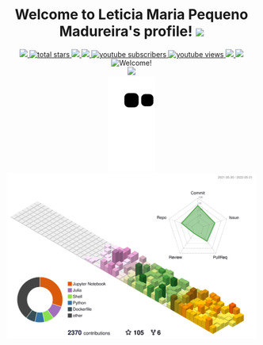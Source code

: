 <h1 align="center">
  Welcome to Leticia Maria Pequeno Madureira's profile!
  <img src="https://media.giphy.com/media/hvRJCLFzcasrR4ia7z/giphy.gif" width="50">
</h1>

<div align='center'>
  <a href="https://github.com/Leticia-maria">
    <img src="https://img.shields.io/github/followers/Leticia-maria?color=green&label=GitHub&logo=GitHub&style=for-the-badge"/>
  </a>
  <a href="https://github.com/Leticia-maria?tab=repositories&sort=stargazers">
    <img alt="total stars" title="Total stars on GitHub" src="https://custom-icon-badges.herokuapp.com/badge/dynamic/json?logo=star&color=55960c&labelColor=488207&label=Stars&style=for-the-badge&query=%24.stars&url=https://api.github-star-counter.workers.dev/user/Leticia-maria"/>
  </a>
  <a href="https://medium.com/@lmadurei">
    <img src="https://img.shields.io/badge/-Medium-black?style=for-the-badge&logo=Medium&logoColor=white&link=https://medium.com/@lmadurei"/>
  </a>
  <a href="https://www.linkedin.com/in/let%C3%ADcia-madureira-276b23180/">
    <img src="https://img.shields.io/badge/-Linkedin-blue?style=for-the-badge&logo=LinkedIn&logoColor=white&link=https://www.linkedin.com/in/let%C3%ADcia-madureira-276b23180/"/>
  </a>
  <a href="https://www.youtube.com/c/UCjGH-n0jtFDtaWAfC0LEE6w?sub_confirmation=1">
    <img alt="youtube subscribers" title="Subscribe to my YouTube channel" src="https://custom-icon-badges.herokuapp.com/youtube/channel/subscribers/UCjGH-n0jtFDtaWAfC0LEE6w?color=%23E05D44&label=SUBSCRIBE&logo=video&logoColor=white&style=for-the-badge&labelColor=CE4630"/>
  </a> 
  <a href="https://www.youtube.com/c/UCjGH-n0jtFDtaWAfC0LEE6w">
    <img alt="youtube views" title="YouTube views" src="https://custom-icon-badges.herokuapp.com/youtube/channel/views/UCjGH-n0jtFDtaWAfC0LEE6w?color=%23E1AD0E&logo=video&logoColor=white&style=for-the-badge&labelColor=C79600"/>
  </a> 
  <a href="mailto:leticiapequeno30@gmail.com?subject=Hello%20Leticia,%20From%20Github">
    <img src="https://img.shields.io/badge/gmail-%23D14836.svg?&style=for-the-badge&logo=gmail&logoColor=white"/>
  </a>
  <a href="https://calendly.com/leticiapequeno30/30min">
    <img src="https://img.shields.io/badge/-Calendly-green?style=for-the-badge&logo=google-calendar&logoColor=white&link="/>
  </a>
</div> 

<div align='center'>
  <img src="https://user-images.githubusercontent.com/60739184/152025813-eba86174-c714-43d5-a64a-f470ed68b612.gif" alt="Welcome!" width="1100"/>
</div> 

<div align='center'>
  <a href="https://github.com/DenverCoder1/readme-typing-svg">
    <img src="https://readme-typing-svg.herokuapp.com/?lines=Hello,%20world!%20I'm%20a%20Catlover;Julia%20Language%20developer;%20Computational%20Chemist;Always%20learning%20new%20things;I%20do%20science%20for%20helping%20people&font=Fira%20Code&center=true&width=440&height=45&color=f75c7e&vCenter=true&size=22">
  </a>
</div> 

<div align='center'>
  <img src="https://github.com/Leticia-maria/Leticia-maria/blob/output/github-contribution-grid-snake.svg"/>
</div>

<div align='center'>
  <img src="./profile-3d-contrib/profile-south-season-animate.svg"/>
</div>

